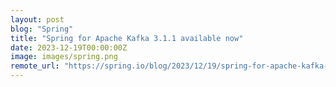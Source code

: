 ```yaml
---
layout: post
blog: "Spring"
title: "Spring for Apache Kafka 3.1.1 available now"
date: 2023-12-19T00:00:00Z
image: images/spring.png
remote_url: "https://spring.io/blog/2023/12/19/spring-for-apache-kafka-3-1-1-available-now"
---
```

